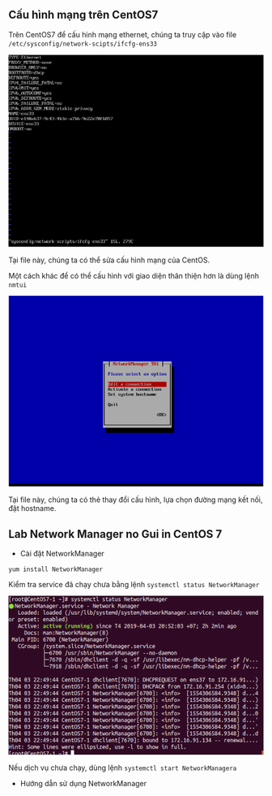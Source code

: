 ## Cấu hình mạng trên CentOS7

Trên CentOS7 để cấu hình mạng ethernet, chúng ta truy cập vào file `/etc/sysconfig/network-scipts/ifcfg-ens33`

![config-network](images_Linux/config-net.png)

Tại file này, chúng ta có thể sửa cấu hình mạng của CentOS.

Một cách khác để có thể cấu hình với giao diện thân thiện hơn là dùng lệnh `nmtui`

![nmtui](images_Linux/nmtui.png)

Tại file này, chúng ta có thẻ thay đổi cấu hình, lựa chọn đường mạng kết nối, đặt hostname.

## Lab Network Manager no Gui in CentOS 7

* Cài đặt NetworkManager
```
yum install NetworkManager
```

Kiểm tra service đã chạy chưa bằng lệnh `systemctl status NetworkManager`

![status](images_Linux/network-manager.png)

Nếu dịch vụ chưa chạy, dùng lệnh `systemctl start NetworkManagera`
* Hướng dẫn sử dụng NetworkManager